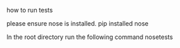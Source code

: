 how to run tests

please ensure nose is installed.
pip installed nose

In the root directory run the following command
nosetests
